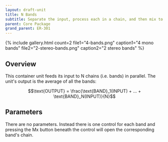 ```yaml
---
layout: draft-unit
title: N Bands
subtitle: Separate the input, process each in a chain, and then mix to output.
parent: Core Package
grand_parent: ER-301
---
```


{% include gallery.html 
count=2
file1="4-bands.png"
caption1="4 mono bands"
file2="2-stereo-bands.png"
caption2="2 stereo bands"
%}

## Overview

This container unit feeds its input to N chains (i.e. bands) in parallel.  The unit's output is the average of all the bands:

$$\text{OUTPUT} = \frac{\text{BAND}_1(INPUT) + ... + \text{BAND}_N(INPUT)}{N}$$


## Parameters

There are no parameters.  Instead there is one control for each band and pressing the Mx button beneath the control will open the corresponding band's chain.
